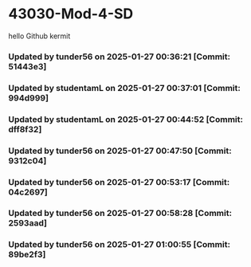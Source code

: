﻿# 43030-Mod-4-SD
hello Github
kermit
### Updated by tunder56 on 2025-01-27 00:36:21 [Commit: 51443e3]
### Updated by studentamL on 2025-01-27 00:37:01 [Commit: 994d999]
### Updated by studentamL on 2025-01-27 00:44:52 [Commit: dff8f32]
### Updated by tunder56 on 2025-01-27 00:47:50 [Commit: 9312c04]
### Updated by tunder56 on 2025-01-27 00:53:17 [Commit: 04c2697]
### Updated by tunder56 on 2025-01-27 00:58:28 [Commit: 2593aad]
### Updated by tunder56 on 2025-01-27 01:00:55 [Commit: 89be2f3]
